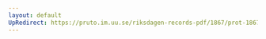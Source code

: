 ```yaml
---
layout: default
UpRedirect: https://pruto.im.uu.se/riksdagen-records-pdf/1867/prot-1867--fk--504/prot-1867--fk--504_004.pdf
---
```

